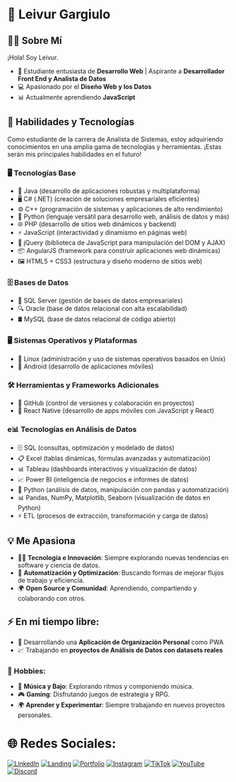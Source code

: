 # 🌟 Leivur Gargiulo  

## 👩‍💻 Sobre Mí  

¡Hola! Soy Leivur.  

- 🚀 Estudiante entusiasta de **Desarrollo Web** | Aspirante a **Desarrollador Front End y Analista de Datos**  
- 💻 Apasionado por el **Diseño Web y los Datos**  
- 📊 Actualmente aprendiendo **JavaScript**  

## 🔧 Habilidades y Tecnologías  

Como estudiante de la carrera de Analista de Sistemas, estoy adquiriendo conocimientos en una amplia gama de tecnologías y herramientas. ¡Estas serán mis principales habilidades en el futuro! 

### 🖥 Tecnologías Base
- 🚀 Java (desarrollo de aplicaciones robustas y multiplataforma)
- 🖥 C# (.NET) (creación de soluciones empresariales eficientes)
- ⚙️ C++ (programación de sistemas y aplicaciones de alto rendimiento)
- 🐍 Python (lenguaje versátil para desarrollo web, análisis de datos y más)
- 🌐 PHP (desarrollo de sitios web dinámicos y backend)
- ⚡ JavaScript (interactividad y dinamismo en páginas web)
- 🧩 jQuery (biblioteca de JavaScript para manipulación del DOM y AJAX)
- 📦 AngularJS (framework para construir aplicaciones web dinámicas)
- 🖼 HTML5 + CSS3 (estructura y diseño moderno de sitios web)

### 🗄 Bases de Datos
- 💾 SQL Server (gestión de bases de datos empresariales)
- 🔍 Oracle (base de datos relacional con alta escalabilidad)
- 🛢 MySQL (base de datos relacional de código abierto)

### 🖥 Sistemas Operativos y Plataformas
- 🐧 Linux (administración y uso de sistemas operativos basados en Unix)
- 📱 Android (desarrollo de aplicaciones móviles)

### 🛠 Herramientas y Frameworks Adicionales
- 🐙 GitHub (control de versiones y colaboración en proyectos)
- 📱 React Native (desarrollo de apps móviles con JavaScript y React)

### e📊 Tecnologías en Análisis de Datos
- 🗄 SQL (consultas, optimización y modelado de datos)
- 📋 Excel (tablas dinámicas, fórmulas avanzadas y automatización)
- 📊 Tableau (dashboards interactivos y visualización de datos)
- 📈 Power BI (inteligencia de negocios e informes de datos)
- 🐍 Python (análisis de datos, manipulación con pandas y automatización)
- 📊 Pandas, NumPy, Matplotlib, Seaborn (visualización de datos en Python)
- ⚡ ETL (procesos de extracción, transformación y carga de datos)

## 💡 Me Apasiona  
- 👨‍💻 **Tecnología e Innovación**: Siempre explorando nuevas tendencias en software y ciencia de datos.  
- 🔄 **Automatización y Optimización**: Buscando formas de mejorar flujos de trabajo y eficiencia.  
- 🌍 **Open Source y Comunidad**: Aprendiendo, compartiendo y colaborando con otros.  

## ⚡ En mi tiempo libre:  
- 🎯 Desarrollando una **Aplicación de Organización Personal** como PWA  
- 📈 Trabajando en **proyectos de Análisis de Datos con datasets reales**  

### 🎨 Hobbies:  
- 🎵 **Música y Bajo**: Explorando ritmos y componiendo música.  
- 🎮 **Gaming**: Disfrutando juegos de estrategia y RPG.  
- 🌍 **Aprender y Experimentar**: Siempre trabajando en nuevos proyectos personales.  

# 🌐 Redes Sociales:  
[![LinkedIn](https://img.shields.io/badge/LinkedIn-blue)](https://linkedin.com)  [![Landing](https://img.shields.io/badge/Landing-violet)](https://)  [![Portfolio](https://img.shields.io/badge/Portfolio-yellow)](https://)  [![Instagram](https://img.shields.io/badge/Instagram-orange)](https://www.instagram.com/leivurgargiulo/)  [![TikTok](https://img.shields.io/badge/TikTok-green)](https://www.tiktok.com/@leivurgargiulo)  [![YouTube](https://img.shields.io/badge/YouTube-red)](https://www.youtube.com/@LeivurGargiulo)[![Discord](https://img.shields.io/badge/Discord-violet)](https://discord.gg/QUX3wjDz)
